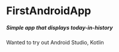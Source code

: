 # FirstAndroidApp

##### Simple app that displays today-in-history

Wanted to try out Android Studio, Kotlin
